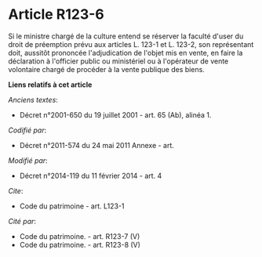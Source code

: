 # Article R123-6

Si le ministre chargé de la culture entend se réserver la faculté d'user du droit de préemption prévu aux articles L. 123-1
et L. 123-2, son représentant doit, aussitôt prononcée l'adjudication de l'objet mis en vente, en faire la déclaration à
l'officier public ou ministériel                  ou à l'opérateur de vente volontaire chargé de procéder à la vente publique
des biens.

**Liens relatifs à cet article**

_Anciens textes_:

  - Décret n°2001-650 du 19 juillet 2001 - art. 65 (Ab), alinéa 1.

_Codifié par_:

  - Décret n°2011-574 du 24 mai 2011 Annexe - art.

_Modifié par_:

  - Décret n°2014-119 du 11 février 2014 - art. 4

_Cite_:

  - Code du patrimoine - art. L123-1

_Cité par_:

  - Code du patrimoine. - art. R123-7 (V)
  - Code du patrimoine. - art. R123-8 (V)
